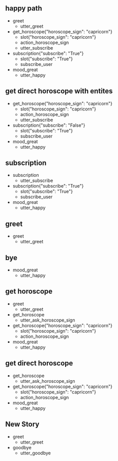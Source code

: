 ## happy path
* greet
  - utter_greet
* get_horoscope{"horoscope_sign": "capricorn"}
  - slot{"horoscope_sign": "capricorn"}
  - action_horoscope_sign
  - utter_subscribe
* subscription{"subscribe": "True"}
  - slot{"subscribe": "True"}
  - subscribe_user
* mood_great
  - utter_happy
  
## get direct horoscope with entites
* get_horoscope{"horoscope_sign": "capricorn"}
  - slot{"horoscope_sign": "capricorn"}
  - action_horoscope_sign
  - utter_subscribe
* subscription{"subscribe": "False"}
  - slot{"subscribe": "True"}
  - subscribe_user
* mood_great
  - utter_happy

## subscription  
* subscription
  - utter_subscribe
* subscription{"subscribe": "True"}
  - slot{"subscribe": "True"}
  - subscribe_user
* mood_great
  - utter_happy
  
## greet
* greet
  - utter_greet
  
## bye
* mood_great
  - utter_happy

## get horoscope  
* greet
  - utter_greet
* get_horoscope
  - utter_ask_horoscope_sign
* get_horoscope{"horoscope_sign": "capricorn"}
  - slot{"horoscope_sign": "capricorn"}
  - action_horoscope_sign
* mood_great
  - utter_happy
  
## get direct horoscope
* get_horoscope
  - utter_ask_horoscope_sign
* get_horoscope{"horoscope_sign": "capricorn"}
  - slot{"horoscope_sign": "capricorn"}
  - action_horoscope_sign
* mood_great
  - utter_happy
  
## New Story

* greet
    - utter_greet
* goodbye
    - utter_goodbye
